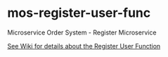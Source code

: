 # mos-register-user-func

Microservice Order System - Register Microservice
 
[See Wiki for details about the Register User Function](https://github.com/HammerheadShark666/mos-register-az-function/wiki)
